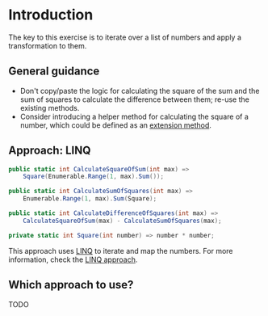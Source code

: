 # Introduction

The key to this exercise is to iterate over a list of numbers and apply a transformation to them.

## General guidance

- Don't copy/paste the logic for calculating the square of the sum and the sum of squares to calculate the difference between them; re-use the existing methods.
- Consider introducing a helper method for calculating the square of a number, which could be defined as an [extension method][extension-methods].

## Approach: LINQ

```csharp
public static int CalculateSquareOfSum(int max) =>
    Square(Enumerable.Range(1, max).Sum());

public static int CalculateSumOfSquares(int max) =>
    Enumerable.Range(1, max).Sum(Square);

public static int CalculateDifferenceOfSquares(int max) =>
    CalculateSquareOfSum(max) - CalculateSumOfSquares(max);

private static int Square(int number) => number * number;
```

This approach uses [LINQ][linq] to iterate and map the numbers.
For more information, check the [LINQ approach][approach-linq].

## Which approach to use?

TODO

[approach-linq]: https://exercism.org/tracks/csharp/exercises/difference-of-squares/approaches/linq
[linq]: https://learn.microsoft.com/en-us/dotnet/csharp/programming-guide/concepts/linq/
[extension-methods]: https://docs.microsoft.com/en-us/dotnet/csharp/programming-guide/classes-and-structs/extension-methods
